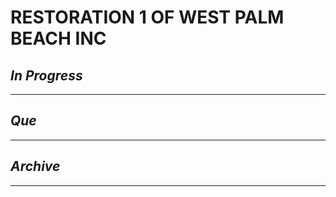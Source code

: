 # RESTORATION 1 OF WEST PALM BEACH INC

## *In Progress*

--------------------

## *Que*

-----------------------------------
## *Archive*

-----------------------------------
